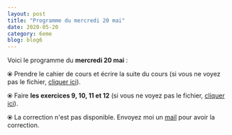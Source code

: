 ```yaml
---
layout: post
title: "Programme du mercredi 20 mai"
date: 2020-05-20
category: 6eme
blog: blog6
---
```


Voici le programme du <b>mercredi 20 mai</b> :

⦿ Prendre le cahier de cours et écrire la suite du cours (si vous ne voyez pas le fichier, <a href="cours/6eme/6eme_chapitre_8_division_2.pdf">cliquer ici</a>).

<object data="/cours/6eme/6eme_chapitre_8_division_2.pdf" width="100%" height="500" type='application/pdf'></object>

⦿ Faire <strong>les exercices 9, 10, 11 et 12</strong> (si vous ne voyez pas le fichier, <a href="/exercices/6eme/6eme_exercices_mercredi_20_mai_2020.pdf">cliquer ici</a>).

<object data="/exercices/6eme/6eme_exercices_mercredi_20_mai_2020.pdf" width="100%" height="500" type='application/pdf'></object>

⦿ La correction n'est pas disponible. Envoyez moi un <a href="mailto:benjamindang2015@gmail.com">mail</a> pour avoir la correction.
 
